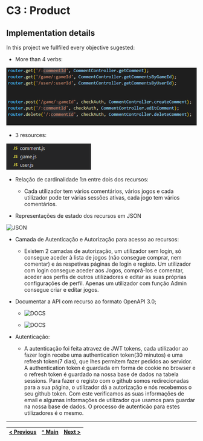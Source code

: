 # C3 : Product

## Implementation details

In this project we fullfiled every objective sugested: 

* More than 4 verbs:

![Verbs](images/image01.png)

* 3 resources:

![Resources](images/image02.png)

* Relação de cardinalidade 1:n entre dois dos recursos:

    * Cada utilizador tem vários comentários, vários jogos e cada utilizador pode ter várias sessões ativas, cada jogo tem vários comentários.


* Representações de estado dos recursos em JSON

![JSON](images/image03.png)

*  Camada de Autenticação e Autorização para acesso ao recursos:

    * Existem 2 camadas de autorização, um utilizador sem login, só consegue aceder à lista de jogos (não consegue comprar, nem comentar) e às respetivas páginas de login e registo. Um utilizador com login consegue aceder aos Jogos, comprá-los e comentar, aceder aos perfis de outros utilizadores e editar as suas próprias configurações de perfil. Apenas um utilizador com função Admin consegue criar e editar jogos.

* Documentar a API com recurso ao formato OpenAPI 3.0;

    * ![DOCS](images/image04.png)

    * ![DOCS](images/image05.png)


* Autenticação:

    * A autenticação foi feita atravez de JWT tokens, cada utilizador ao fazer login recebe uma authentication token(30 minutos) e uma refresh token(7 dias), que lhes permitem fazer pedidos ao servidor. A authentication token é guardada em forma de cookie no browser e o refresh token é guardado na nossa base de dados na tabela sessions.
    Para fazer o registo com o github somos redirecionadas para a sua página, o utilizador dá a autorização e nós recebemos o seu github token. Com este verificamos as suas informações de email e algumas informações de utilizador que usamos para guardar na nossa base de dados. O processo de autenticão para estes utilizadores é o mesmo.



---
[< Previous](c2.md) | [^ Main](../../../) | [Next >](c4.md)
:--- | :---: | ---: 